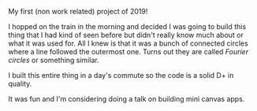 My first (non work related) project of 2019!

I hopped on the train in the morning and decided I was going to build this thing that I had kind of seen before but didn't really know much about or what it was used for. All I knew is that it was a bunch of connected circles where a line followed the outermost one. Turns out they are called _Fourier circles_ or something similar.

I built this entire thing in a day's commute so the code is a solid D+ in quality.

It was fun and I'm considering doing a talk on building mini canvas apps.